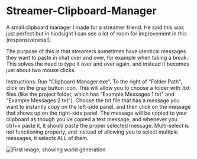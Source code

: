 # Streamer-Clipboard-Manager
A small clipboard manager I made for a streamer friend. He said this was just perfect
but in hindsight I can see a lot of room for improvement in this (responsiveness!).

The purpose of this is that streamers sometimes have identical messages they
want to paste in chat over and over, for example when taking a break. This
solves the need to type it over and over again, and instead it becomes just about
two mouse clicks.

Instructions:
Run "Clipboard Manager.exe".
To the right of "Folder Path", click on the gray button icon. This will allow you
to choose a folder with .txt files (like the project folder, which has 
"Example Messages 1.txt" and "Example Messages 2.txt").
Choose the txt file that has a message you want to instantly copy on the
left-side panel, and then click on the message that shows up on the
right-side panel. The message will be copied to your clipboard as though
you've copied a text message, and whenever you ctrl+v paste it, it should
paste the proper selected message. Multi-select is not functioning properly,
and instead of allowing you to select multiple messages, it selects ALL of them.

![First image, showing world generation](https://github.com/Matan-Abir/Streamer-Clipboard-Manager/blob/master/Image1.jpg?raw=true)
